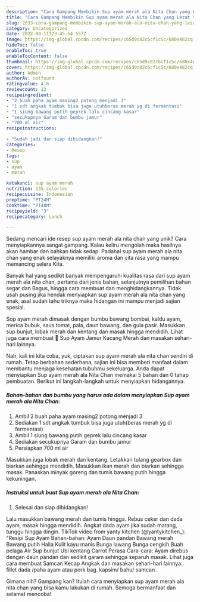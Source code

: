 ```yaml
---
description: "Cara Gampang Membikin Sup ayam merah ala Nita Chan yang Lezat Sekali"
title: "Cara Gampang Membikin Sup ayam merah ala Nita Chan yang Lezat Sekali"
slug: 2633-cara-gampang-membikin-sup-ayam-merah-ala-nita-chan-yang-lezat-sekali
category: Uncategorized
date: 2022-08-11T23:45:54.557Z
image: https://img-global.cpcdn.com/recipes/c65d9c82c6cf1c5c/680x482cq70/sup-ayam-merah-ala-nita-chan-foto-resep-utama.jpg
hideToc: false
enableToc: true
enableTocContent: false
thumbnail: https://img-global.cpcdn.com/recipes/c65d9c82c6cf1c5c/680x482cq70/sup-ayam-merah-ala-nita-chan-foto-resep-utama.jpg
cover: https://img-global.cpcdn.com/recipes/c65d9c82c6cf1c5c/680x482cq70/sup-ayam-merah-ala-nita-chan-foto-resep-utama.jpg
author: Admin
authorAv: notfound
ratingvalue: 4.8
reviewcount: 13
recipeingredient:
- "2 buah paha ayam masing2 potong menjadi 3"
- "1 sdt angkak tumbuk bisa juga utuhberas merah yg di fermentasi"
- "1 siung bawang putih geprek lalu cincang kasar"
- "secukupnya Garam dan bumbu jamur"
- "700 ml air"
recipeinstructions:

- "Sudah jadi dan siap dihidangkan!"
categories:
- Resep
tags:
- sup
- ayam
- merah

katakunci: sup ayam merah 
nutrition: 135 calories
recipecuisine: Indonesian
preptime: "PT24M"
cooktime: "PT48M"
recipeyield: "3"
recipecategory: Lunch

---
```





Sedang mencari ide resep sup ayam merah ala nita chan yang unik? Cara menyiapkannya sangat gampang. Kalau keliru mengolah maka hasilnya akan hambar dan bahkan tidak sedap. Padahal sup ayam merah ala nita chan yang enak selayaknya memiliki aroma dan cita rasa yang mampu memancing selera Kita.





Banyak hal yang sedikit banyak mempengaruhi kualitas rasa dari sup ayam merah ala nita chan, pertama dari jenis bahan, selanjutnya pemilihan bahan segar dan Bagus, hingga cara membuat dan menghidangkannya. Tidak usah pusing jika hendak menyiapkan sup ayam merah ala nita chan yang enak,      asal sudah tahu triknya maka hidangan ini mampu menjadi sajian spesial.














Sop ayam merah dimasak dengan bumbu bawang bombai, kaldu ayam, merica bubuk, saus tomat, pala, daun bawang, dan gula pasir. Masukkan sup bunjut, lobak merah dan kentang dan masak hingga mendidih. Lihat juga cara membuat 🍲 Sup Ayam Jamur Kacang Merah dan masakan sehari-hari lainnya.






Nah, kali ini kita coba, yuk, ciptakan sup ayam merah ala nita chan sendiri di rumah. Tetap berbahan sederhana, sajian ini bisa memberi manfaat dalam membantu menjaga kesehatan tubuhmu sekeluarga. Anda dapat menyiapkan Sup ayam merah ala Nita Chan memakai 5 bahan dan 0 tahap pembuatan. Berikut ini langkah-langkah untuk menyiapkan hidangannya.

<!--inarticleads1-->

##### Bahan-bahan dan bumbu yang harus ada dalam menyiapkan Sup ayam merah ala Nita Chan:

1. Ambil 2 buah paha ayam masing2 potong menjadi 3
1. Sediakan 1 sdt angkak tumbuk bisa juga utuh(beras merah yg di fermentasi)
1. Ambil 1 siung bawang putih geprek lalu cincang kasar
1. Sediakan secukupnya Garam dan bumbu jamur
1. Persiapkan 700 ml air


Masukkan juga lobak merah dan kentang. Letakkan tulang gearbox dan biarkan sehingga mendidih. Masukkan ikan merah dan biarkan sehingga masak. Panaskan minyak goreng dan tumis bawang putih hingga kekuningan. 

<!--inarticleads2-->

##### Instruksi untuk buat Sup ayam merah ala Nita Chan:


1. Selesai dan siap dihidangkan!

Lalu masukkan bawang merah dan tumis hingga. Rebus ceker dan dada ayam, masak hingga mendidih. Angkat dada ayam jika sudah matang, tunggu hingga dingin. TikTok video from yanty kitchen (@yantykitchen_): &#34;Resipi Sup Ayam Bahan-bahan: Ayam Daun pandan Bawang merah Bawang putih Halia Kulit kayu manis Bunga lawang Bunga cengkih Buah pelaga Air Sup bunjut Ubi kentang Carrot Perasa Cara-cara: Ayam direbus dengan daun pandan dan sedikit garam sehingga separuh masak. Lihat juga cara membuat Samcan Kecap Angkak dan masakan sehari-hari lainnya.. fillet dada /paha ayam atau pork bag. kapsim/ bahu/ samcan . 

Gimana nih? Gampang kan? Itulah cara menyiapkan sup ayam merah ala nita chan yang bisa kamu lakukan di rumah. Semoga bermanfaat dan selamat mencoba!
